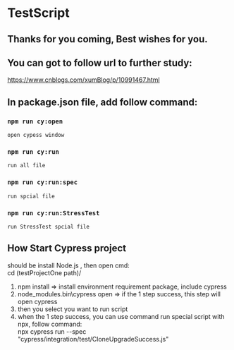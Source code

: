 # TestScript
## Thanks for you coming, Best wishes for you.

## You can got to follow url to further study:  
https://www.cnblogs.com/xumBlog/p/10991467.html

## In package.json file, add follow command:  
### `npm run cy:open`            
    open cypess window
### `npm run cy:run`      
    run all file
### `npm run cy:run:spec`      
    run spcial file
### `npm run cy:run:StressTest`      
    run StressTest spcial file

## How Start Cypress project
should be install Node.js , then open cmd:  
cd (testProjectOne path)/  
1. npm install => install environment requirement package, include cypress
2. node_modules\.bin\cypress open => if the 1 step success, this step will open cypress
3. then you select you want to run script
4. when the 1 step success, you can use command run special script with npx, follow command:  
   npx cypress run --spec "cypress/integration/test/CloneUpgradeSuccess.js"
